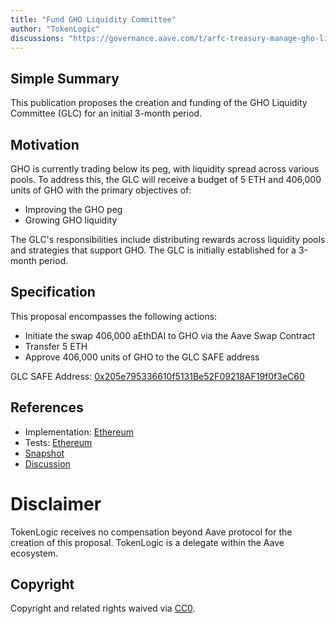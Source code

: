 ```yaml
---
title: "Fund GHO Liquidity Committee"
author: "TokenLogic"
discussions: "https://governance.aave.com/t/arfc-treasury-manage-gho-liquidity-committee/14914"
---
```


## Simple Summary

This publication proposes the creation and funding of the GHO Liquidity Committee (GLC) for an initial 3-month period.

## Motivation

GHO is currently trading below its peg, with liquidity spread across various pools. To address this, the GLC will receive a budget of 5 ETH and 406,000 units of GHO with the primary objectives of:

* Improving the GHO peg
* Growing GHO liquidity

The GLC's responsibilities include distributing rewards across liquidity pools and strategies that support GHO. The GLC is initially established for a 3-month period.

## Specification

This proposal encompasses the following actions:

* Initiate the swap 406,000 aEthDAI to GHO via the Aave Swap Contract
* Transfer 5 ETH 
* Approve 406,000 units of GHO to the GLC SAFE address

GLC SAFE Address: [0x205e795336610f5131Be52F09218AF19f0f3eC60](https://etherscan.io/address/0x205e795336610f5131Be52F09218AF19f0f3eC60#code)

## References

- Implementation: [Ethereum](https://github.com/bgd-labs/aave-proposals/blob/main/src/20230926_AaveV3_Eth_FundGHOLiquidityCommittee/AaveV3_Ethereum_FundGHOLiquidityCommittee_20230926.sol)
- Tests: [Ethereum](https://github.com/bgd-labs/aave-proposals/blob/main/src/20230926_AaveV3_Eth_FundGHOLiquidityCommittee/AaveV3_Ethereum_FundGHOLiquidityCommittee_20230926.t.sol)
- [Snapshot](https://snapshot.org/#/aave.eth/proposal/0x219cf8fbfa806b396728b7bf11e635ac4833ce92c9ea8e34f24a686e3cf0d132)
- [Discussion](https://governance.aave.com/t/arfc-treasury-manage-gho-liquidity-committee/14914)

# Disclaimer

TokenLogic receives no compensation beyond Aave protocol for the creation of this proposal. TokenLogic is a delegate within the Aave ecosystem.

## Copyright

Copyright and related rights waived via [CC0](https://creativecommons.org/publicdomain/zero/1.0/).
